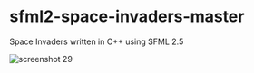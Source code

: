 # sfml2-space-invaders-master

Space Invaders written in C++ using SFML 2.5

![screenshot 29](https://cloud.githubusercontent.com/assets/1466920/20732319/754e4344-b68e-11e6-9b74-653128c85ec8.png)
